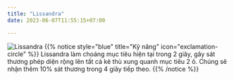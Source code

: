 ```yaml
---
title: "Lissandra"
date: 2023-06-07T11:55:15+07:00

---
```

![Lissandra](https://storage.googleapis.com/www.publish.nocodesites.co.uk/prod/2542/files/859ed53d78336ffa19ed34f5e64f1adee8fa11e9235414c494d71de918b1442792e5b535637ec0156eb98560f11720a2fc1149ca94016792425aff0fe9f68373.png)
{{% notice style="blue" title="Kỹ năng" icon="exclamation-circle" %}}
Lissandra làm choáng mục tiêu hiện tại trong 2 giây, gây sát thương phép diện rộng lên tất cả kẻ thù xung quanh mục tiêu 2 ô. Chúng sẽ nhận thêm 10% sát thương trong 4 giây tiếp theo.
{{% /notice %}}